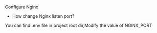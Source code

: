 Configure Nginx

- How change Nginx listen port?

You can find .env file in project root dir,Modify the value of NGINX_PORT
